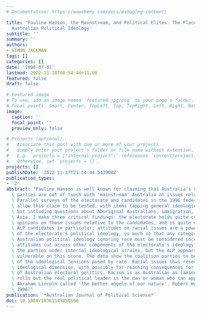 ```yaml
---
# Documentation: https://wowchemy.com/docs/managing-content/

title: 'Pauline Hanson, the Mainstream, and Political Elites: The Place of Race in
  Australian Political Ideology'
subtitle: ''
summary: ''
authors:
- SIMON JACKMAN
tags: []
categories: []
date: '1998-07-01'
lastmod: 2022-11-18T08:54:44+11:00
featured: false
draft: false

# Featured image
# To use, add an image named `featured.jpg/png` to your page's folder.
# Focal points: Smart, Center, TopLeft, Top, TopRight, Left, Right, BottomLeft, Bottom, BottomRight.
image:
  caption: ''
  focal_point: ''
  preview_only: false

# Projects (optional).
#   Associate this post with one or more of your projects.
#   Simply enter your project's folder or file name without extension.
#   E.g. `projects = ["internal-project"]` references `content/project/deep-learning/index.md`.
#   Otherwise, set `projects = []`.
projects: []
publishDate: '2022-11-17T21:54:44.543900Z'
publication_types:
- '2'
abstract: "Pauline Hanson is well known for claiming that Australia's major political\
  \ parties are out of touch with 'mainstream' Australia on issues related to race.\
  \ Parallel surveys of the electorate and candidates in the 1996 federal election\
  \ allow this claim to be tested, with items tapping general ideological dispositions,\
  \ but including questions about Aboriginal Australians, immigration, and links with\
  \ Asia. I make three critical findings: the electorate holds quite conservative\
  \ opinions on these issues relative to the candidates, and is quite distant from\
  \ ALP candidates in particular; attitudes on racial issues are a powerful component\
  \ of the electorate's political ideology, so much so that any categorisation of\
  \ Australian political ideology ignoring race must be considered incomplete; racial\
  \ attitudes cut across other components of the electorate's ideology, placing all\
  \ the parties under internal ideological strains, but the ALP appears particularly\
  \ vulnerable on this score. The data show the coalition parties to be the net beneficiaries\
  \ of the ideological tensions posed by race. Racial issues thus resemble a realigning\
  \ ideological dimension, with possibly far-reaching consequences for the conduct\
  \ of Australian electoral politics. Racism is as Australian as lamingtons and sausage\
  \ rolls but the real political leader is the man or woman who can appeal to what\
  \ Abraham Lincoln called 'the better angels of our nature'. Robert Hughes (Lamont\
  \ 1996)"
publication: '*Australian Journal of Political Science*'
doi: 10.1080/10361149850598
---
```

